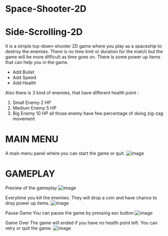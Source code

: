 # Space-Shooter-2D

# Side-Scrolling-2D
It is a simple top-down-shooter 2D game where you play as a spaceship to destroy the enemies. 
There is no time limit or duration for the match but the game will be more difficult as time goes on.
There is some power up items that can help you in the game.
- Add Bullet
- Add Speed
- Add Health

Also there is 3 kind of enemies, that have different health point :
1. Small Enemy 2 HP
2. Medium Enemy 5 HP
3. Big Enemy 10 HP
all those enemy have few percentage of doing zig-zag movement

# MAIN MENU #
A main menu panel where you can start the game or quit.
![image](https://user-images.githubusercontent.com/81912624/213914335-1db436df-5750-461c-870c-6d297c67a94b.png)

# GAMEPLAY #
Preview of the gameplay
![image](https://user-images.githubusercontent.com/81912624/213914369-69a8f301-4e89-4e02-b90b-0c60455e08e0.png)

Everytime you kill the enemies. They will drop a coin and have chance to drop power up items.
![image](https://user-images.githubusercontent.com/81912624/213914888-a7452741-b27a-4d74-8f8d-985fd96b039f.png)

Pause Game
You can pause the game by pressing esc button
![image](https://user-images.githubusercontent.com/81912624/213915003-9af7f991-9eea-4d2d-9d51-e4c1c9b87a29.png)

Game Over
The game will ended if you have no health point left.
You can retry or quit the game.
![image](https://user-images.githubusercontent.com/81912624/213915030-82dd292d-de7c-463a-957d-54700e772feb.png)
